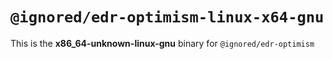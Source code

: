 # `@ignored/edr-optimism-linux-x64-gnu`

This is the **x86_64-unknown-linux-gnu** binary for `@ignored/edr-optimism`
